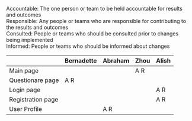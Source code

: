 						
Accountable:	The one person or team to be held accountable for results and outcomes							
Responsible:	Any people or teams who are responsible for contributing to the results and outcomes							
Consulted:	People or teams who should be consulted prior to changes being implemented							
Informed:	People or teams who should be informed about changes							

|     |Bernadette| Abraham|Zhou |Alish|
|-----|----------|----|---|---|
|Main page|| |  A R| |
|Questionare page| A R | | | |
|Login page| | | | A R|
|Registration page| | | | A R |
|User Profile| | A R| | |
